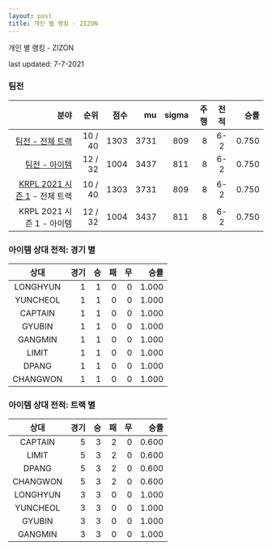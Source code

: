```yaml
---
layout: post
title: 개인 별 랭킹 - ZIZON
---
```



개인 별 랭킹 - ZIZON


last updated: 7-7-2021


### 팀전

| 분야 | 순위 | 점수 | mu | sigma | 주행 | 전적 | 승률 |
|---:|---:|---:|---:|---:|---:|:---:|---:|
| [팀전 - 전체 트랙](../team-full) | 10 / 40 | 1303 | 3731 | 809 | 8 | 6-2 | 0.750 |
| [팀전 - 아이템](../team-item) | 12 / 32 | 1004 | 3437 | 811 | 8 | 6-2 | 0.750 |
| [KRPL 2021 시즌 1](../teams-t2021_1) - 전체 트랙 | 10 / 40 | 1303 | 3731 | 809 | 8 | 6-2 | 0.750 |
| KRPL 2021 시즌 1 - 아이템 | 12 / 32 | 1004 | 3437 | 811 | 8 | 6-2 | 0.750 |

### 아이템 상대 전적: 경기 별

| 상대 | 경기 | 승 | 패 | 무 | 승률 |
|:---:|---:|---:|---:|---:|---:|
| LONGHYUN | 1 | 1 | 0 | 0 | 1.000 |
| YUNCHEOL | 1 | 1 | 0 | 0 | 1.000 |
| CAPTAIN | 1 | 1 | 0 | 0 | 1.000 |
| GYUBIN | 1 | 1 | 0 | 0 | 1.000 |
| GANGMIN | 1 | 1 | 0 | 0 | 1.000 |
| LIMIT | 1 | 1 | 0 | 0 | 1.000 |
| DPANG | 1 | 1 | 0 | 0 | 1.000 |
| CHANGWON | 1 | 1 | 0 | 0 | 1.000 |

### 아이템 상대 전적: 트랙 별

| 상대 | 경기 | 승 | 패 | 무 | 승률 |
|:---:|---:|---:|---:|---:|---:|
| CAPTAIN | 5 | 3 | 2 | 0 | 0.600 |
| LIMIT | 5 | 3 | 2 | 0 | 0.600 |
| DPANG | 5 | 3 | 2 | 0 | 0.600 |
| CHANGWON | 5 | 3 | 2 | 0 | 0.600 |
| LONGHYUN | 3 | 3 | 0 | 0 | 1.000 |
| YUNCHEOL | 3 | 3 | 0 | 0 | 1.000 |
| GYUBIN | 3 | 3 | 0 | 0 | 1.000 |
| GANGMIN | 3 | 3 | 0 | 0 | 1.000 |
